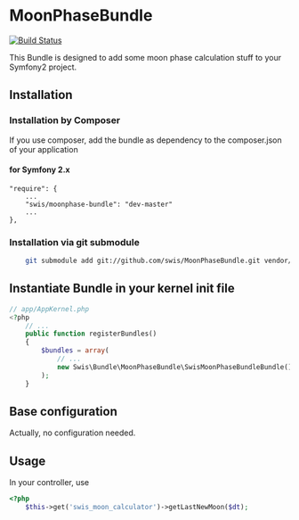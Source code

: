 MoonPhaseBundle
===============
[![Build Status](https://travis-ci.org/swis/MoonPhaseBundle.png)](https://travis-ci.org/swis/MoonPhaseBundle)

This Bundle is designed to add some moon phase calculation stuff to your Symfony2 project.

## Installation

### Installation by Composer

If you use composer, add the bundle as dependency to the composer.json of your application

#### for Symfony 2.x

    "require": {
        ...
        "swis/moonphase-bundle": "dev-master"
        ...
    },

### Installation via git submodule

```bash
    git submodule add git://github.com/swis/MoonPhaseBundle.git vendor/bundles/Swis/Bundle/MoonPhaseBundle
```

## Instantiate Bundle in your kernel init file

```php
// app/AppKernel.php
<?php
    // ...
    public function registerBundles()
    {
        $bundles = array(
            // ...
            new Swis\Bundle\MoonPhaseBundle\SwisMoonPhaseBundleBundle(),
        );
    }
```

## Base configuration

Actually, no configuration needed.

## Usage

In your controller, use

```php
<?php
    $this->get('swis_moon_calculator')->getLastNewMoon($dt);
```
